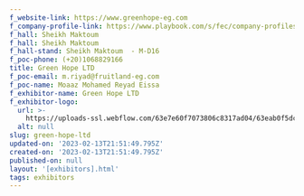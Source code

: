 ```yaml
---
f_website-link: https://www.greenhope-eg.com
f_company-profile-link: https://www.playbook.com/s/fec/company-profiles
f_hall: Sheikh Maktoum
f_hall: Sheikh Maktoum
f_hall-stand: Sheikh Maktoum  - M-D16
f_poc-phone: (+20)1068829166
title: Green Hope LTD
f_poc-email: m.riyad@fruitland-eg.com
f_poc-name: Moaaz Mohamed Reyad Eissa
f_exhibitor-name: Green Hope LTD
f_exhibitor-logo:
  url: >-
    https://uploads-ssl.webflow.com/63e7e60f7073806c8317ad04/63eab0f5dc6b5e5307a7b318_NzA4NA.jpeg
  alt: null
slug: green-hope-ltd
updated-on: '2023-02-13T21:51:49.795Z'
created-on: '2023-02-13T21:51:49.795Z'
published-on: null
layout: '[exhibitors].html'
tags: exhibitors
---
```



